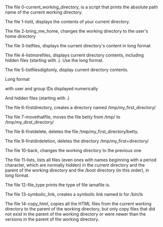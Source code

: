 The file 0-current_working_directory, is a script that prints the absolute path name of the current working directory.



The file 1-listit, displays the contents of your current directory.



The file 2-bring_me_home, changes the working directory to the user's home directory


The file 3-listfiles, displays the current directory's content in long format


The file 4-listmorefiles, displays current directory contents, including hidden files (starting with .). Use the long format.


The file 5-listfilesdigitonly, display current directory contents.

Long format

with user and group IDs displayed numerically

And hidden files (starting with .)


The file 6-firstdirectory, creates a directory named /tmp/my_first_directory/


The file 7-movethatfile, moves the file betty from /tmp/ to /tmp/my_dirst_directory/

The file 8-firstdelete, deletes the file /tmp/my_first_directory/betty.

The file 9-firstdirdeletion, deletes the directory /tmp/my_first+directory/


The file 10-back, changes the working directory to the previous one


The file 11-lists, lists all files (even ones with names beginning with a period character, which are normally hidden) in the current directory and the parent of the working directory and the /boot directory (in this order), in long format.


The file 12-file_type prints the type of file iamafile is.


The file 13-symbolic_link, creates a symbolic link named _ls_ for /bin/ls

The file 14-copy_html, copies all the HTML files from the current working directory to the parent of the working directory, but only copy files that did not exist in the parent of the working directory or were newer than the versions in the parent of the working directory.

